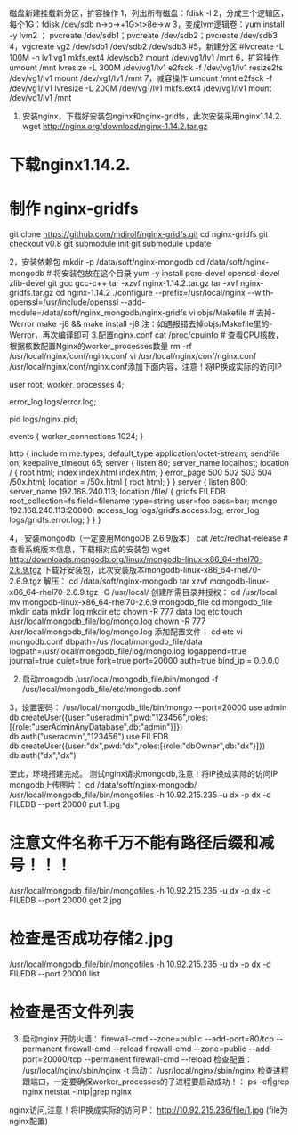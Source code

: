 磁盘新建挂载新分区，扩容操作
1，列出所有磁盘：fdisk -l
2，分成三个逻辑区，每个1G：fdisk /dev/sdb  n->p->+1G>t>8e->w
3，变成lvm逻辑卷：yum install -y lvm2 ； pvcreate /dev/sdb1；pvcreate /dev/sdb2；pvcreate /dev/sdb3
4，vgcreate vg2 /dev/sdb1 /dev/sdb2 /dev/sdb3
#5，新建分区
#lvcreate -L 100M -n lv1 vg1
mkfs.ext4 /dev/sdb2
mount /dev/vg1/lv1 /mnt
6，扩容操作
umount /mnt
lvresize -L 300M /dev/vg1/lv1
e2fsck -f /dev/vg1/lv1
resize2fs /dev/vg1/lv1
mount /dev/vg1/lv1 /mnt
7，减容操作
umount /mnt
e2fsck -f /dev/vg1/lv1
lvresize -L 200M /dev/vg1/lv1
mkfs.ext4 /dev/vg1/lv1
mount /dev/vg1/lv1 /mnt

1.	安装nginx，下载好安装包nginx和nginx-gridfs，此次安装采用nginx1.14.2.
wget http://nginx.org/download/nginx-1.14.2.tar.gz 
# 下载nginx1.14.2.

# 制作 nginx-gridfs
git clone https://github.com/mdirolf/nginx-gridfs.git
cd nginx-gridfs
git checkout v0.8
git submodule init
git submodule update

2，安装依赖包
mkdir -p /data/soft/nginx-mongodb
cd /data/soft/nginx-mongodb   # 将安装包放在这个目录
yum -y install pcre-devel openssl-devel zlib-devel git gcc gcc-c++
tar -xzvf nginx-1.14.2.tar.gz
tar -xvf nginx-gridfs.tar.gz
cd nginx-1.14.2
./configure --prefix=/usr/local/nginx   --with-openssl=/usr/include/openssl --add-module=/data/soft/nginx_mongodb/nginx-gridfs
vi objs/Makefile  # 去掉-Werror
make -j8 && make install -j8
注：如遇报错去掉objs/Makefile里的-Werror，再次编译即可
3.配置nginx.conf
cat /proc/cpuinfo     # 查看CPU核数，根据核数配置Nginx的worker_processes数量
rm -rf /usr/local/nginx/conf/nginx.conf
vi /usr/local/nginx/conf/nginx.conf 
/usr/local/nginx/conf/nginx.conf添加下面内容，注意！将IP换成实际的访问IP

user  root;
worker_processes  4;

error_log  logs/error.log;

pid        logs/nginx.pid;

events {
    worker_connections  1024;
}

http {
    include       mime.types;
    default_type  application/octet-stream;
    sendfile        on;
    keepalive_timeout  65;
    server {
        listen       80;
        server_name  localhost;
        location / {
            root   html;
            index  index.html index.htm;
        }
        error_page   500 502 503 504  /50x.html;
        location = /50x.html {
            root   html;
        }
      }
    server {
        listen       800;
        server_name  192.168.240.113;
        location /file/ {
            gridfs FILEDB
            root_collection=fs
            field=filename
            type=string
            user=foo
            pass=bar;
                mongo 192.168.240.113:20000;
                access_log  logs/gridfs.access.log;
                error_log   logs/gridfs.error.log;
       }
}
}


4，	安装mongodb（一定要用MongoDB 2.6.9版本）
cat /etc/redhat-release  # 查看系统版本信息，下载相对应的安装包
wget http://downloads.mongodb.org/linux/mongodb-linux-x86_64-rhel70-2.6.9.tgz
下载好安装包，此次安装版本mongodb-linux-x86_64-rhel70-2.6.9.tgz
解压：
cd /data/soft/nginx-mongodb
tar xzvf mongodb-linux-x86_64-rhel70-2.6.9.tgz -C /usr/local/
创建所需目录并授权：
cd /usr/local
mv mongodb-linux-x86_64-rhel70-2.6.9 mongodb_file
cd mongodb_file
mkdir data 
mkdir log
mkdir etc
chown -R 777 data log etc
touch /usr/local/mongodb_file/log/mongo.log
chown -R 777 /usr/local/mongodb_file/log/mongo.log
添加配置文件：
cd etc 
vi mongodb.conf
dbpath=/usr/local/mongodb_file/data
logpath=/usr/local/mongodb_file/log/mongo.log
logappend=true
journal=true
quiet=true
fork=true
port=20000
auth=true
bind_ip = 0.0.0.0

2.	启动mongodb
/usr/local/mongodb_file/bin/mongod -f /usr/local/mongodb_file/etc/mongodb.conf

3，设置密码：
/usr/local/mongodb_file/bin/mongo  –-port=20000
use admin
db.createUser({user:"useradmin",pwd:"123456",roles:[{role:"userAdminAnyDatabase",db:"admin"}]})
db.auth("useradmin","123456")
use FILEDB
db.createUser({user:"dx",pwd:"dx",roles:[{role:"dbOwner",db:"dx"}]})
db.auth("dx","dx")


至此，环境搭建完成。
测试nginx请求mongodb,注意！将IP换成实际的访问IP
mongodb上传图片：
cd /data/soft/nginx-mongodb/
/usr/local/mongodb_file/bin/mongofiles -h 10.92.215.235 -u dx -p dx -d FILEDB --port 20000 put 1.jpg
# 注意文件名称千万不能有路径后缀和减号！！！
/usr/local/mongodb_file/bin/mongofiles -h 10.92.215.235 -u dx -p dx -d FILEDB --port 20000 get 2.jpg
# 检查是否成功存储2.jpg
/usr/local/mongodb_file/bin/mongofiles -h 10.92.215.235 -u dx -p dx -d FILEDB --port 20000 list
# 检查是否文件列表

3.	启动nginx
开防火墙：
firewall-cmd --zone=public --add-port=80/tcp --permanent
firewall-cmd --reload
firewall-cmd --zone=public --add-port=20000/tcp --permanent
firewall-cmd --reload
检查配置：
/usr/local/nginx/sbin/nginx -t
启动：
/usr/local/nginx/sbin/nginx
检查进程跟端口，一定要确保worker_processes的子进程要启动成功！：
ps -ef|grep nginx 
netstat -lntp|grep nginx  
 

nginx访问,注意！将IP换成实际的访问IP：
http://10.92.215.236/file/1.jpg (file为nginx配置)
